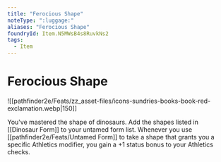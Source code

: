 ```yaml
---
title: "Ferocious Shape"
noteType: ":luggage:"
aliases: "Ferocious Shape"
foundryId: Item.N5MWsB4s8RuvkNs2
tags:
  - Item
---
```


# Ferocious Shape
![[pathfinder2e/Feats/zz_asset-files/icons-sundries-books-book-red-exclamation.webp|150]]

You've mastered the shape of dinosaurs. Add the shapes listed in [[Dinosaur Form]] to your untamed form list. Whenever you use [[pathfinder2e/Feats/Untamed Form]] to take a shape that grants you a specific Athletics modifier, you gain a +1 status bonus to your Athletics checks.
